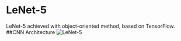 # LeNet-5
LeNet-5 achieved with object-oriented method, based on TensorFlow.
##CNN Architecture
![LeNet-5](https://github.com/MeimingWang/LeNet-5-object-oriented/master/LeNet_Original_Image.jpg)
